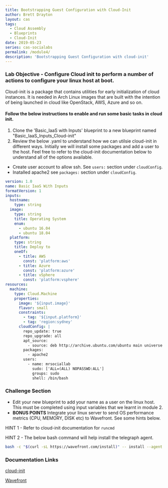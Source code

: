 ```yaml
---
title: Bootstrapping Guest Configuration with Cloud-Init
author: Brett Drayton
layout: cas
tags:
  - Cloud Assembly
  - Blueprints
  - Cloud-Init
date: 2019-05-23
series: cas-socialabs
permalink: /module4/
description: 'Bootstrapping Guest Configuration with cloud-init'
---
```


### Lab Objective - Configure Cloud init to perform a number of actions to configure your linux host at boot.
Cloud-init is a package that contains utilities for early initialization of cloud instances. It is needed in Arch Linux images that are built with the intention of being launched in cloud like OpenStack, AWS, Azure and so on.

#### Follow the below instructions to enable and run some basic tasks in cloud init.

1. Clone the 'Basic_IaaS with Inputs' blueprint to a new blueprint named "Basic_IaaS_Inputs_Cloud-init"
2. Review the below .yaml to understand how we can utilsie cloud-init in different ways. Initially we will install some packages and add a user to the host. Feel free to refer to the cloud-init documentation below to understand all of the options available.
* Create user account to allow ssh. See `users:` section under `cloudConfig`.
* Inatalled apache2 see `packages:` section under `cloudConfig`.


```yaml
version: 1.0
name: Basic IaaS With Inputs
formatVersion: 1
inputs:
  hostname:
    type: string
  image:
    type: string
    title: Operating System
    enum:
      - ubuntu 16.04
      - ubuntu 18.04
  platform:
    type: string
    title: Deploy to
    oneOf:
      - title: AWS
        const: 'platform:aws'
      - title: Azure
        const: 'platform:azure'
      - title: vSphere
        const: 'platform:vsphere'
resources:
  machine:
    type: Cloud.Machine
    properties:
      image: '${input.image}'
      flavor: small
      constraints:
        - tag: '${input.platform}'
        - tag: 'region:sydney'
      cloudConfig: |
        repo_update: true
        repo_upgrade: all
        apt_source:
          - source: deb http://archive.ubuntu.com/ubuntu main universe multiverse restricted
        packages:
          - apache2
        users:
          - name: mrsociallab
            sudo: ['ALL=(ALL) NOPASSWD:ALL']
            groups: sudo
            shell: /bin/bash
```

### Challenge Section
- Edit your new blueprint to add your name as a user on the linux host. This must be completed using input variables that we learnt in module 2.
- <b>BONUS POINTS</b> Integrate your linux server to send OS performance metrics (CPU, MEMORY, DISK etc) to Wavefront. See some hints below.

HINT 1 - Refer to cloud-init documentation for `runcmd`

HINT 2 - The below bash command will help install the telegraph agent.
```bash
bash -c "$(curl -sL https://wavefront.com/install)" -- install --agent --proxy-address ip-10-200-200-229.ap-southeast-2.compute.internal  --proxy-port 2878
```

### Documentation Links
[cloud-init](https://cloudinit.readthedocs.io/en/latest/)

[Wavefront](https://docs.wavefront.com/linux.html)
